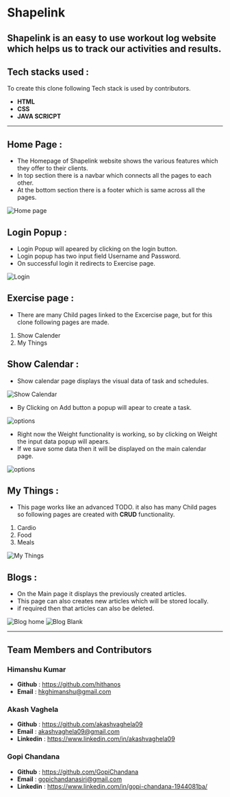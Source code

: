 # Shapelink
Shapelink is an easy to use workout log website which helps us to track our activities and results.
---
## Tech stacks used :
To create this clone following Tech stack is used by contributors.
* **HTML**
* **CSS**
* **JAVA SCRICPT**

***

## Home Page :
- The Homepage of Shapelink website shows the various features which they offer to their clients.
- In top section there is a navbar which connects all the pages to each other.
- At the bottom section there is a footer which is same across all the pages.

![Home page](https://tgdown.eu-gb.mybluemix.net/2200520399093696/2021-01-02_08:30:40.jpg)

## Login Popup :
- Login Popup will apeared by clicking on the login button.
- Login popup has two input field Username and Password.
- On successful login it redirects to Exercise page.

![Login](https://tgdown.eu-gb.mybluemix.net/2200554758832064/2021-01-02_08:31:27.jpg)

## Exercise page :
- There are many Child pages linked to the Excercise page, but for this clone following pages are made.
1. Show Calender
2. My Things

## Show Calendar : 
- Show calendar page displays the visual data of task and schedules.

![Show Calendar](https://tgdown.eu-gb.mybluemix.net/2200657838047168/2021-01-02_08:32:31.jpg)

- By Clicking on Add button a popup will apear to create a task.

![options](https://tgdown.eu-gb.mybluemix.net/2200692197785536/2021-01-02_08:32:47.jpg)

- Right now the Weight functionality is working, so by clicking on Weight the input data popup will apears.
- If we save some data then it will be displayed on the main calendar page.

![options](https://tgdown.eu-gb.mybluemix.net/2200726557523904/2021-01-02_08:33:24.jpg)

## My Things :
- This page works like an advanced TODO. it also has many Child pages so following pages are created with **CRUD** functionality.
1. Cardio
2. Food
3. Meals

![My Things](https://tgdown.eu-gb.mybluemix.net/2200863996477376/2021-01-02_08:41:14.jpg)

## Blogs :
- On the Main page it displays the previously created articles.
- This page can also creates new articles which will be stored locally.
- if required then that articles can also be deleted.

![Blog home](https://tgdown.eu-gb.mybluemix.net/2200967075692480/2021-01-02_08:45:48.jpg)
![Blog Blank](https://tgdown.eu-gb.mybluemix.net/2202135306796992/2021-01-02_09:29:15.jpg)

*** 
## Team Members and Contributors
### Himanshu Kumar
- **Github** : https://github.com/hithanos
- **Email** : hkghimanshu@gmail.com

### Akash Vaghela
- **Github** : https://github.com/akashvaghela09
- **Email** :  akashvaghela09@gmail.com
- **Linkedin** : https://www.linkedin.com/in/akashvaghela09

### Gopi Chandana
- **Github** : https://github.com/GopiChandana
- **Email** : gopichandanasiri@gmail.com
- **Linkedin** : https://www.linkedin.com/in/gopi-chandana-1944081ba/
